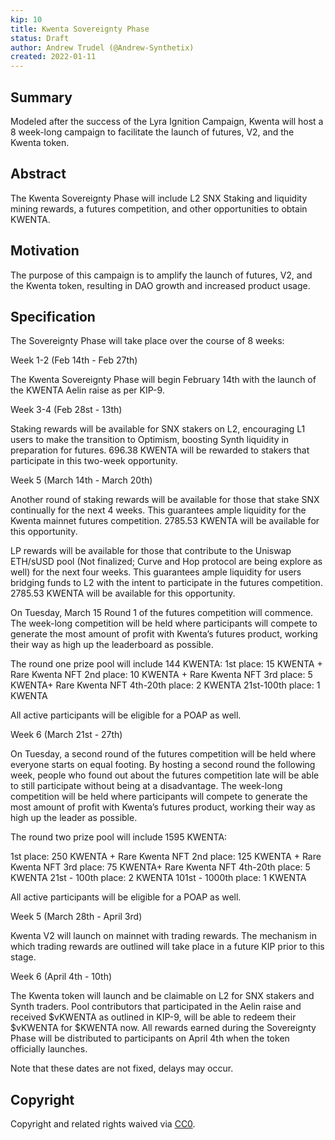 ```yaml
---
kip: 10 
title: Kwenta Sovereignty Phase
status: Draft
author: Andrew Trudel (@Andrew-Synthetix)
created: 2022-01-11
---
```


## Summary

Modeled after the success of the Lyra Ignition Campaign, Kwenta will host a 8 week-long campaign to facilitate the launch of futures, V2, and the Kwenta token.  

## Abstract

The Kwenta Sovereignty Phase will include L2 SNX Staking and liquidity mining rewards, a futures competition, and other opportunities to obtain KWENTA. 

## Motivation

The purpose of this campaign is to amplify the launch of futures, V2, and the Kwenta token, resulting in DAO growth and increased product usage. 

## Specification

The Sovereignty Phase will take place over the course of 8 weeks:

Week 1-2 (Feb 14th - Feb 27th)

The Kwenta Sovereignty Phase will begin February 14th with the launch of the KWENTA Aelin raise as per KIP-9.

Week 3-4 (Feb 28st - 13th) 

Staking rewards will be available for SNX stakers on L2, encouraging L1 users to make the transition to Optimism, boosting Synth liquidity in preparation for futures. 696.38 KWENTA will be rewarded to stakers that participate in this two-week opportunity.

Week 5 (March 14th - March 20th)

Another round of staking rewards will be available for those that stake SNX continually for the next 4 weeks. This guarantees ample liquidity for the Kwenta mainnet futures competition. 2785.53 KWENTA will be available for this opportunity.

LP rewards will be available for those that contribute to the Uniswap ETH/sUSD pool (Not finalized; Curve and Hop protocol are being explore as well) for the next four weeks. This guarantees ample liquidity for users bridging funds to L2 with the intent to participate in the futures competition. 2785.53 KWENTA will be available for this opportunity.

On Tuesday, March 15 Round 1 of the futures competition will commence. The week-long competition will be held where participants will compete to generate the most amount of profit with Kwenta’s futures product, working their way as high up the leaderboard as possible. 

The round one prize pool will include 144 KWENTA:
1st place: 15 KWENTA + Rare Kwenta NFT
2nd place: 10 KWENTA + Rare Kwenta NFT
3rd place: 5 KWENTA+ Rare Kwenta NFT
4th-20th place: 2 KWENTA
21st-100th place: 1 KWENTA

All active participants will be eligible for a POAP as well. 

Week 6 (March 21st - 27th)

On Tuesday, a second round of the futures competition will be held where everyone starts on equal footing. By hosting a second round the following week, people who found out about the futures competition late will be able to still participate without being at a disadvantage. The week-long competition will be held where participants will compete to generate the most amount of profit with Kwenta’s futures product, working their way as high up the leader as possible. 

The round two prize pool will include 1595 KWENTA:

1st place: 250 KWENTA + Rare Kwenta NFT
2nd place: 125 KWENTA + Rare Kwenta NFT
3rd place: 75 KWENTA+ Rare Kwenta NFT
4th-20th place: 5 KWENTA
21st - 100th place: 2 KWENTA
101st - 1000th place: 1 KWENTA

All active participants will be eligible for a POAP as well. 

Week 5 (March 28th - April 3rd)

Kwenta V2 will launch on mainnet with trading rewards. The mechanism in which trading rewards are outlined will take place in a future KIP prior to this stage.

Week 6 (April 4th - 10th)

The Kwenta token will launch and be claimable on L2 for SNX stakers and Synth traders. Pool contributors that participated in the Aelin raise and received $vKWENTA as outlined in KIP-9, will be able to redeem their $vKWENTA for $KWENTA now. All rewards earned during the Sovereignty Phase will be distributed to participants on April 4th when the token officially launches.

Note that these dates are not fixed, delays may occur. 

## Copyright

Copyright and related rights waived via [CC0](https://creativecommons.org/publicdomain/zero/1.0/).
